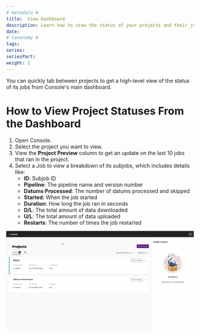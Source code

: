 ```yaml
---
# metadata # 
title:  View Dashboard
description: Learn how to view the status of your projects and their jobs from a single dashboard in the Console UI.
date: 
# taxonomy #
tags: 
series:
seriesPart:
weight: 2
---
```


You can quickly tab between projects to get a high-level view of the status of its jobs from Console's main dashboard.

# How to View Project Statuses From the Dashboard

1. Open Console. 
2. Select the project you want to view. 
3. View the **Project Preview** column to get an update on the last 10 jobs that ran in the project. 
4. Select a Job to view a breakdown of its subjobs, which includes details like:
   - **ID**: Subjob ID
   - **Pipeline**: The pipeline name and version number 
   - **Datums Processed**: The number of datums processed and skipped
   - **Started**: When the job started
   - **Duration**: How long the job ran in seconds
   - **D/L**: The total amount of data downloaded 
   - **U/L**: The total amount of data uploaded
   - **Restarts**: The number of times the job restarted

![project dashboard](/images/console/project-dashboard.gif)